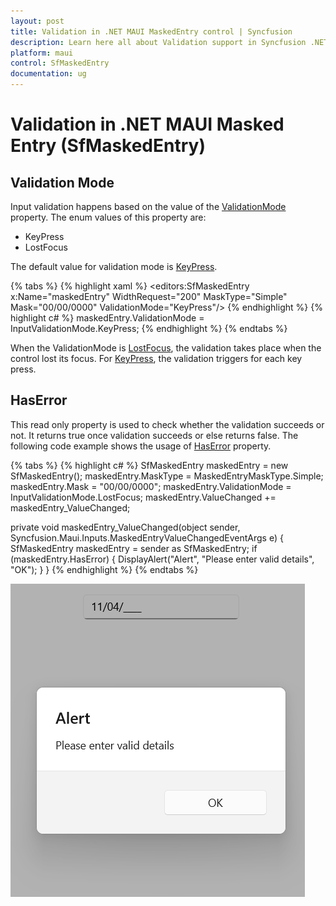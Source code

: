 ```yaml
---
layout: post
title: Validation in .NET MAUI MaskedEntry control | Syncfusion
description: Learn here all about Validation support in Syncfusion .NET MAUI Masked Entry (SfMaskedEntry) control and more.
platform: maui
control: SfMaskedEntry
documentation: ug 
---
```

# Validation in .NET MAUI Masked Entry (SfMaskedEntry)

## Validation Mode

Input validation happens based on the value of the [ValidationMode](https://help.syncfusion.com/cr/maui/Syncfusion.Maui.Inputs.SfMaskedEntry.html#Syncfusion_Maui_Inputs_SfMaskedEntry_ValidationMode) property. The enum values of this property are:

* KeyPress
* LostFocus

The default value for validation mode is [KeyPress](https://help.syncfusion.com/cr/maui/Syncfusion.Maui.Inputs.InputValidationMode.html#Syncfusion_Maui_Inputs_InputValidationMode_KeyPress).

{% tabs %}
{% highlight xaml %}
<editors:SfMaskedEntry x:Name="maskedEntry"
                        WidthRequest="200"
                        MaskType="Simple" Mask="00/00/0000" ValidationMode="KeyPress"/>
{% endhighlight %}
{% highlight c# %}
maskedEntry.ValidationMode = InputValidationMode.KeyPress;
{% endhighlight %}
{% endtabs %}

When the ValidationMode is [LostFocus](https://help.syncfusion.com/cr/maui/Syncfusion.Maui.Inputs.InputValidationMode.html#Syncfusion_Maui_Inputs_InputValidationMode_LostFocus), the validation takes place when the control lost its focus. For  [KeyPress](https://help.syncfusion.com/cr/maui/Syncfusion.Maui.Inputs.InputValidationMode.html#Syncfusion_Maui_Inputs_InputValidationMode_KeyPress), the validation triggers for each key press.

## HasError

This read only property is used to check whether the validation succeeds or not. It returns true once validation succeeds or else returns false. The following code example shows the usage of [HasError](https://help.syncfusion.com/cr/maui/Syncfusion.Maui.Inputs.SfMaskedEntry.html#Syncfusion_Maui_Inputs_SfMaskedEntry_HasError) property.

{% tabs %}
{% highlight c# %}
SfMaskedEntry maskedEntry = new SfMaskedEntry();
maskedEntry.MaskType = MaskedEntryMaskType.Simple;
maskedEntry.Mask = "00/00/0000";
maskedEntry.ValidationMode = InputValidationMode.LostFocus;
maskedEntry.ValueChanged += maskedEntry_ValueChanged;

 private void maskedEntry_ValueChanged(object sender, Syncfusion.Maui.Inputs.MaskedEntryValueChangedEventArgs e)
 {
     SfMaskedEntry maskedEntry = sender as SfMaskedEntry;
     if (maskedEntry.HasError)
     {
         DisplayAlert("Alert", "Please enter valid details", "OK");
     }
 }
{% endhighlight %}
{% endtabs %}

![HasError](MaskedEntry_Images/MaskedEntry_HasError.png)
